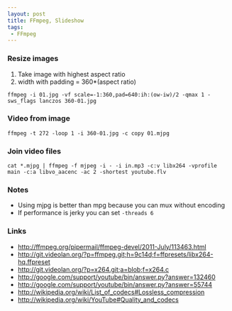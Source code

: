 ```yaml
---
layout: post
title: FFmpeg, Slideshow
tags:
 - FFmpeg
---
```


### Resize images
1. Take image with highest aspect ratio
2. width with padding = 360*(aspect ratio)

<!---->

    ffmpeg -i 01.jpg -vf scale=-1:360,pad=640:ih:(ow-iw)/2 -qmax 1 -sws_flags lanczos 360-01.jpg

### Video from image
    ffmpeg -t 272 -loop 1 -i 360-01.jpg -c copy 01.mjpg

### Join video files
    cat *.mjpg | ffmpeg -f mjpeg -i - -i in.mp3 -c:v libx264 -vprofile main -c:a libvo_aacenc -ac 2 -shortest youtube.flv

### Notes
- Using mjpg is better than mpg because you can mux without encoding
- If performance is jerky you can set `-threads 6`

### Links
* <http://ffmpeg.org/pipermail/ffmpeg-devel/2011-July/113463.html>
* <http://git.videolan.org/?p=ffmpeg.git;h=9c14d;f=ffpresets/libx264-hq.ffpreset>
* <http://git.videolan.org/?p=x264.git;a=blob;f=x264.c>
* <http://google.com/support/youtube/bin/answer.py?answer=132460>
* <http://google.com/support/youtube/bin/answer.py?answer=55744>
* <http://wikipedia.org/wiki/List_of_codecs#Lossless_compression>
* <http://wikipedia.org/wiki/YouTube#Quality_and_codecs>
